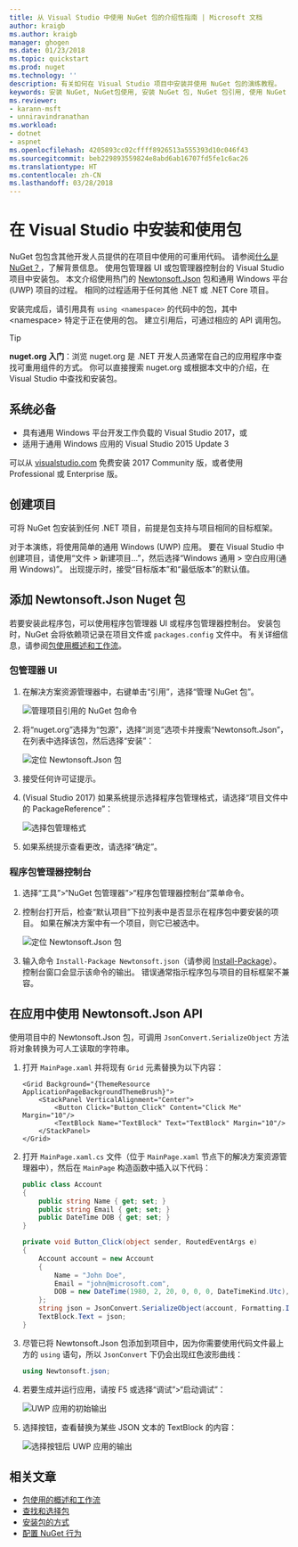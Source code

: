 ```yaml
---
title: 从 Visual Studio 中使用 NuGet 包的介绍性指南 | Microsoft 文档
author: kraigb
ms.author: kraigb
manager: ghogen
ms.date: 01/23/2018
ms.topic: quickstart
ms.prod: nuget
ms.technology: ''
description: 有关如何在 Visual Studio 项目中安装并使用 NuGet 包的演练教程。
keywords: 安装 NuGet, NuGet包使用, 安装 NuGet 包, NuGet 包引用, 使用 NuGet 包
ms.reviewer:
- karann-msft
- unniravindranathan
ms.workload:
- dotnet
- aspnet
ms.openlocfilehash: 4205893cc02cffff8926513a555393d10c046f43
ms.sourcegitcommit: beb229893559824e8abd6ab16707fd5fe1c6ac26
ms.translationtype: HT
ms.contentlocale: zh-CN
ms.lasthandoff: 03/28/2018
---
```

# <a name="install-and-use-a-package-in-visual-studio"></a>在 Visual Studio 中安装和使用包

NuGet 包包含其他开发人员提供的在项目中使用的可重用代码。 请参阅[什么是 NuGet？](../What-is-NuGet.md)，了解背景信息。 使用包管理器 UI 或包管理器控制台的 Visual Studio 项目中安装包。 本文介绍使用热门的 [Newtonsoft.Json](https://www.nuget.org/packages/Newtonsoft.Json/) 包和通用 Windows 平台 (UWP) 项目的过程。 相同的过程适用于任何其他 .NET 或 .NET Core 项目。

安装完成后，请引用具有 `using <namespace>` 的代码中的包，其中 \<namespace\> 特定于正在使用的包。 建立引用后，可通过相应的 API 调用包。

> [!Tip]
> **nuget.org 入门**：浏览 nuget.org 是 .NET 开发人员通常在自己的应用程序中查找可重用组件的方式。 你可以直接搜索 nuget.org 或根据本文中的介绍，在 Visual Studio 中查找和安装包。

## <a name="prerequisites"></a>系统必备

- 具有通用 Windows 平台开发工作负载的 Visual Studio 2017，或
- 适用于通用 Windows 应用的 Visual Studio 2015 Update 3

可以从 [visualstudio.com](https://www.visualstudio.com/) 免费安装 2017 Community 版，或者使用 Professional 或 Enterprise 版。

## <a name="create-a-project"></a>创建项目

可将 NuGet 包安装到任何 .NET 项目，前提是包支持与项目相同的目标框架。

对于本演练，将使用简单的通用 Windows (UWP) 应用。 要在 Visual Studio 中创建项目，请使用“文件 > 新建项目...”，然后选择“Windows 通用 > 空白应用(通用 Windows)”。 出现提示时，接受“目标版本”和“最低版本”的默认值。

## <a name="add-the-newtonsoftjson-nuget-package"></a>添加 Newtonsoft.Json Nuget 包

若要安装此程序包，可以使用程序包管理器 UI 或程序包管理器控制台。 安装包时，NuGet 会将依赖项记录在项目文件或 `packages.config` 文件中。 有关详细信息，请参阅[包使用概述和工作流](../consume-packages/Overview-and-Workflow.md)。

### <a name="package-manager-ui"></a>包管理器 UI

1. 在解决方案资源管理器中，右键单击“引用”，选择“管理 NuGet 包”。

    ![管理项目引用的 NuGet 包命令](media/QS_Use-02-ManageNuGetPackages.png)

1. 将“nuget.org”选择为“包源”，选择“浏览”选项卡并搜索“Newtonsoft.Json”，在列表中选择该包，然后选择“安装”：

    ![定位 Newtonsoft.Json 包](media/QS_Use-03-NewtonsoftJson.png)

1. 接受任何许可证提示。

1. (Visual Studio 2017) 如果系统提示选择程序包管理格式，请选择“项目文件中的 PackageReference”：

    ![选择包管理格式](media/QS_Use-03b-SelectFormat.png)

1. 如果系统提示查看更改，请选择“确定”。

### <a name="package-manager-console"></a>程序包管理器控制台

1. 选择“工具”>“NuGet 包管理器”>“程序包管理器控制台”菜单命令。

1. 控制台打开后，检查“默认项目”下拉列表中是否显示在程序包中要安装的项目。 如果在解决方案中有一个项目，则它已被选中。

    ![定位 Newtonsoft.Json 包](media/QS_Use-08-Console1.png)

1. 输入命令 `Install-Package Newtonsoft.json`（请参阅 [Install-Package](../tools/ps-ref-install-package.md)）。 控制台窗口会显示该命令的输出。 错误通常指示程序包与项目的目标框架不兼容。

## <a name="use-the-newtonsoftjson-api-in-the-app"></a>在应用中使用 Newtonsoft.Json API

使用项目中的 Newtonsoft.Json 包，可调用 `JsonConvert.SerializeObject` 方法将对象转换为可人工读取的字符串。

1. 打开 `MainPage.xaml` 并将现有 `Grid` 元素替换为以下内容：

    ```xaml
    <Grid Background="{ThemeResource ApplicationPageBackgroundThemeBrush}">
        <StackPanel VerticalAlignment="Center">
            <Button Click="Button_Click" Content="Click Me" Margin="10"/>
            <TextBlock Name="TextBlock" Text="TextBlock" Margin="10"/>
        </StackPanel>
    </Grid>
    ```

1. 打开 `MainPage.xaml.cs` 文件（位于 `MainPage.xaml` 节点下的解决方案资源管理器中），然后在 `MainPage` 构造函数中插入以下代码：

    ```cs
    public class Account
    {
        public string Name { get; set; }
        public string Email { get; set; }
        public DateTime DOB { get; set; }
    }

    private void Button_Click(object sender, RoutedEventArgs e)
    {
        Account account = new Account
        {
            Name = "John Doe",
            Email = "john@microsoft.com",
            DOB = new DateTime(1980, 2, 20, 0, 0, 0, DateTimeKind.Utc),
        };
        string json = JsonConvert.SerializeObject(account, Formatting.Indented);
        TextBlock.Text = json;
    }
    ```

1. 尽管已将 Newtonsoft.Json 包添加到项目中，因为你需要使用代码文件最上方的 `using` 语句，所以 `JsonConvert` 下仍会出现红色波形曲线：

    ```cs
    using Newtonsoft.json;
    ```

1. 若要生成并运行应用，请按 F5 或选择“调试”>“启动调试”：

    ![UWP 应用的初始输出](media/QS_Use-06-AppStart.png)

1. 选择按钮，查看替换为某些 JSON 文本的 TextBlock 的内容：

    ![选择按钮后 UWP 应用的输出](media/QS_Use-07-AppEnd.png)

## <a name="related-articles"></a>相关文章

- [包使用的概述和工作流](../consume-packages/overview-and-workflow.md)
- [查找和选择包](../consume-packages/finding-and-choosing-packages.md)
- [安装包的方式](../consume-packages/ways-to-install-a-package.md)
- [配置 NuGet 行为](../consume-packages/configuring-nuget-behavior.md)
